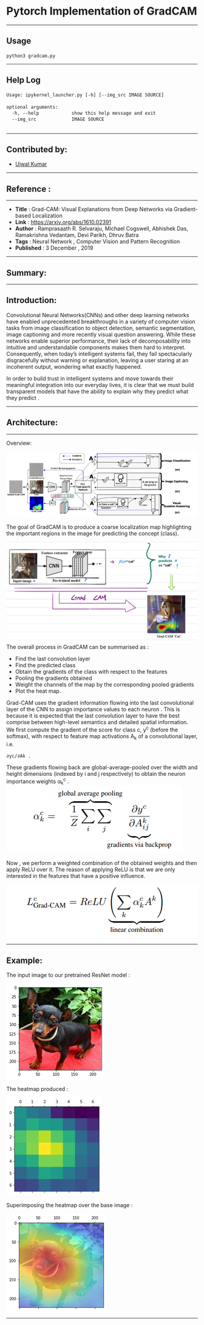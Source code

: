 # Pytorch Implementation of GradCAM
***
## Usage
```
python3 gradcam.py
```
***
## Help Log
```
Usage: ipykernel_launcher.py [-h] [--img_src IMAGE SOURCE]
                               
optional arguments:
  -h, --help            show this help message and exit
  --img_src             IMAGE SOURCE
  
```
***
## Contributed by:
* [Ujwal Kumar](https://github.com/ujwalk04)
***

## Reference :
***
* **Title** : Grad-CAM: Visual Explanations from Deep Networks via Gradient-based Localization
* **Link** :  https://arxiv.org/abs/1610.02391
* **Author** : Ramprasaath R. Selvaraju, Michael Cogswell, Abhishek Das, Ramakrishna Vedantam, Devi Parikh, Dhruv Batra
* **Tags** : Neural Network , Computer Vision and Pattern Recognition
* **Published** : 3 December , 2019
***

## Summary:
***
## Introduction:
Convolutional Neural Networks(CNNs) and other deep learning networks have enabled unprecedented breakthroughs in a variety of computer vision tasks from image classification to object detection, semantic segmentation, image captioning and more recently visual question answering. While these networks enable superior performance, their lack of decomposability into intuitive and understandable components makes them hard to interpret. Consequently, when today’s intelligent systems fail, they fail spectacularly disgracefully without warning or explanation, leaving a user staring at an incoherent output, wondering what exactly happened.

In order to build trust in intelligent systems and move towards their meaningful integration into our everyday lives, it is clear that we must build transparent models that have the ability to explain why they predict what they predict .

***

## Architecture:
***
Overview:

![1](./assets/1.PNG)

The goal of GradCAM is to produce a coarse localization map highlighting the important regions in the image for predicting the concept (class).

![basic](./assets/basic.png)
The overall process in GradCAM can be summarised as :
* Find the last convolution layer
* Find the predicted class
* Obtain the gradients of the class with respect to the features
* Pooling the gradients obtained
* Weight the channels of the map by the corresponding pooled gradients
* Plot the heat map.

Grad-CAM uses the gradient information flowing into the
last convolutional layer of the CNN to assign importance
values to each neuron . This is because it is expected that the last convolution layer to have the best comprise between high-level semantics and detailed spatial information. 
We first compute the gradient of the score for class c, y<sup>c</sup>
(before the softmax), with respect to feature map activations A<sub>k</sub> of a convolutional layer, i.e. 
```
∂yc/∂Ak .
```
These gradients flowing back are global-average-pooled over the width and height dimensions (indexed by i and j respectively) to obtain the neuron importance weights α<sub>k</sub><sup>c</sup> .
![2](./assets/2.PNG)

Now , we perform a weighted combination of the obtained weights and then apply ReLU over it. The reason of applying ReLU is that we are only interested in the features that have a positive influence.

![3](./assets/3.PNG)
***
## Example:
The input image to our pretrained ResNet model :

![test](./assets/test.png)

The heatmap produced :

![heatmap](./assets/heat.png)

Superimposing the heatmap over the base image :

![final](./assets/heatmap.png)

***

